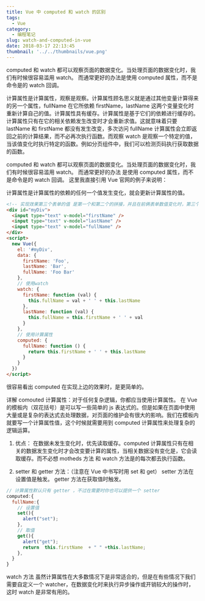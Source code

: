 ```yaml
---
title: Vue 中 computed 和 watch 的区别
tags:
  - Vue
category:
  - 编程笔记
slug: watch-and-computed-in-vue
date: 2018-03-17 22:13:45
thumbnail: '../../thumbnails/vue.png'
---
```


computed 和 watch 都可以观察页面的数据变化。当处理页面的数据变化时，我们有时候很容易滥用 watch。 而通常更好的办法是使用 computed 属性，而不是命令是的 watch 回调。

计算属性是计算属性，观察是观察。计算属性顾名思义就是通过其他变量计算得来的另一个属性，fullName 在它所依赖 firstName，lastName 这两个变量变化时重新计算自己的值。计算属性具有缓存。计算属性是基于它们的依赖进行缓存的。计算属性只有在它的相关依赖发生改变时才会重新求值。这就意味着只要 lastName 和 firstName 都没有发生改变，多次访问 fullName 计算属性会立即返回之前的计算结果，而不必再次执行函数。而观察 watch 是观察一个特定的值，当该值变化时执行特定的函数。例如分页组件中，我们可以检测页码执行获取数据的函数。

computed 和 watch 都可以观察页面的数据变化。当处理页面的数据变化时，我们有时候很容易滥用 watch。 而通常更好的办法 是使用 computed 属性，而不是命令是的 watch 回调。 这里我直接引用 Vue 官网的例子来说明：

计算属性是计算属性的依赖的任何一个值发生变化，就会更新计算属性的值。

```html
<!-- 实现效果第三个表单的值 是第一个和第二个的拼接，并且在前俩表单数值变化时，第三个表单数值也在变化 -->
<div id="myDiv">
  <input type="text" v-model="firstName" />
  <input type="text" v-model="lastName" />
  <input type="text" v-model="fullName" />
</div>
<script>
  new Vue({
    el: '#myDiv',
    data: {
      firstName: 'Foo',
      lastName: 'Bar',
      fullName: 'Foo Bar'
    },
    // 使用watch
    watch: {
      firstName: function (val) {
        this.fullName = val + ' ' + this.lastName
      },
      lastName: function (val) {
        this.fullName = this.firstName + ' ' + val
      }
    },
    // 使用计算属性
    computed: {
      fullName: function () {
        return this.firstName + ' ' + this.lastName
      }
    }
  })
</script>
```

很容易看出 computed 在实现上边的效果时，是更简单的。

详解 comouted 计算属性：对于任何复杂逻辑，你都应当使用计算属性。
在 Vue 的模板内（双花括号）是可以写一些简单的 js 表达式的。但是如果在页面中使用大量或是复杂的表达式去处理数据，对页面的维护会有很大的影响。我们在模板内就要写一个计算属性值，这个时候就需要用到 computed 计算属性来处理复杂的逻辑运算。

1. 优点：
   在数据未发生变化时，优先读取缓存。computed 计算属性只有在相关的数据发生变化时才会改变要计算的属性，当相关数据没有变化是，它会读取缓存。而不必想 motheds 方法 和 watch 方法是的每次都去执行函数。

2. setter 和 getter 方法：（注意在 Vue 中书写时用 set 和 get）
   setter 方法在设置值是触发。
   getter 方法在获取值时触发。

```js
// 计算属性默认只有 getter ，不过在需要时你也可以提供一个 setter
computed:{
  fullName:{
    // 设置值
    set(){
      alert("set");
    },
    // 取值
    get(){
      alert("get");
      return  this.firstName  + " " +this.lastName;
    },
  }
}
```

watch 方法
虽然计算属性在大多数情况下是非常适合的，但是在有些情况下我们需要自定义一个 watcher，在数据变化时来执行异步操作或开销较大的操作时，这时 watch 是非常有用的。
